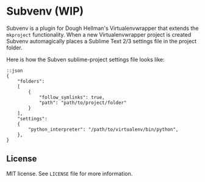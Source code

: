 Subvenv (WIP)
=============

Subvenv is a plugin for Dough Hellman's Virtualenvwrapper that extends the `mkproject` functionality. When a new Virtualenvwrapper project is created Subvenv automagically places a Sublime Text 2/3 settings file in the project folder.

Here is how the Subven sublime-project settings file looks like:

    ::json
    {
        "folders":
        [
            {
                "follow_symlinks": true,
                "path": "path/to/project/folder"
            }
        ],
        "settings":
        {
            "python_interpreter": "/path/to/virtualenv/bin/python",
        },
    }

License
-------

MIT license. See `LICENSE` file for more information.



